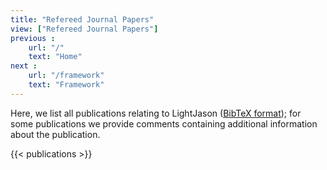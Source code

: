 ```yaml
---
title: "Refereed Journal Papers"
view: ["Refereed Journal Papers"]
previous :
    url: "/"
    text: "Home"
next :
    url: "/framework"
    text: "Framework"
---
```


Here, we list all publications relating to LightJason ([BibTeX format](references.bib)); for some publications we provide comments containing additional information about the publication.

<!--more-->

{{< publications >}}